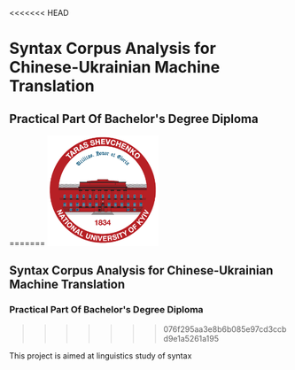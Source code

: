<<<<<<< HEAD

# Syntax Corpus Analysis for Chinese-Ukrainian Machine Translation

## Practical Part Of Bachelor's Degree Diploma
=======
<picture>
  <source media="(prefers-color-scheme: dark)" srcset="/Users/anastasiiaburda/Desktop/syntax-corpus-analysis-uk-zh/renknu_logo.png">
  <source media="(prefers-color-scheme: light)" srcset="/Users/anastasiiaburda/Desktop/syntax-corpus-analysis-uk-zh/renknu_logo.png">
  <img alt="Shows an illustrated sun in light mode and a moon with stars in dark mode." src="renknu_logo.png">
</picture>

## Syntax Corpus Analysis for Chinese-Ukrainian Machine Translation

### Practical Part Of Bachelor's Degree Diploma
>>>>>>> 076f295aa3e8b6b085e97cd3ccbd9e1a5261a195


This project is aimed at linguistics study of syntax 

